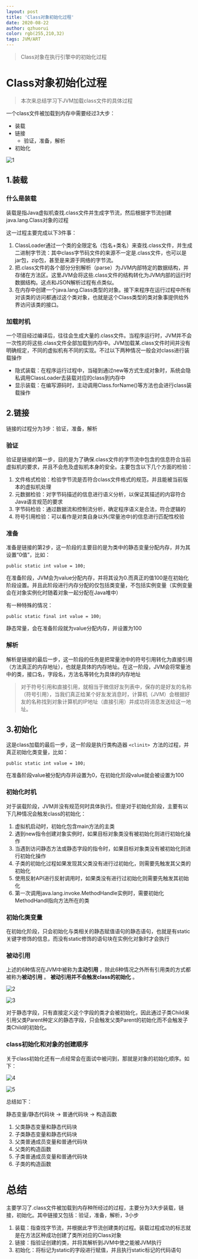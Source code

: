 ```yaml
---
layout: post
title: 'Class对象初始化过程'
date: 2020-08-22
author: qzhuorui
color: rgb(255,210,32)
tags: JVM/ART
---
```






> Class对象在执行引擎中的初始化过程



# Class对象初始化过程

> 本次来总结学习下JVM加载class文件的具体过程

一个class文件被加载到内存中需要经过3大步：

- 装载
- 链接
  - 验证，准备，解析
- 初始化

![1](/screenshot/Class对象初始化过程/1.png)

## 1.装载

### 什么是装载

装载是指Java虚拟机查找.class文件并生成字节流，然后根据字节流创建java.lang.Class对象的过程

这一过程主要完成以下3件事：

1. ClassLoader通过一个类的全限定名（包名+类名）来查找.class文件，并生成二进制字节流：其中class字节码文件的来源不一定是.class文件，也可以是jar包，zip包，甚至是来源于网络的字节流。
2. 把.class文件的各个部分分别解析（parse）为JVM内部特定的数据结构，并存储在方法区。这里JVM会将这些.class文件的结构转化为JVM内部的运行时数据结构。这点和JSON解析过程有点类似。
3. 在内存中创建一个java.lang.Class类型的对象。接下来程序在运行过程中所有对该类的访问都通过这个类对象，也就是这个Class类型的类对象事提供给外界访问该类的接口。

### 加载时机

一个项目经过编译后，往往会生成大量的.class文件。当程序运行时，JVM并不会一次性的将这些.class文件全部加载到内存中。JVM加载某.class文件时间并没有明确规定，不同的虚拟机有不同的实现。不过以下两种情况一般会对class进行装载操作

- 隐式装载：在程序运行过程中，当碰到通过new等方式生成对象时，系统会隐私调用ClassLoader去装载对应的class到内存中
- 显示装载：在编写源码时，主动调用Class.forName()等方法也会进行class装载操作

## 2.链接

链接的过程分为3步：验证，准备，解析

### 验证

验证是链接的第一步，目的是为了确保.class文件的字节流中包含的信息符合当前虚拟机的要求，并且不会危及虚拟机本身的安全。主要包含以下几个方面的检验：

1. 文件格式检验：检验字节流是否符合class文件格式的规范，并且能被当前版本的虚拟机处理
2. 元数据检验：对字节码描述的信息进行语义分析，以保证其描述的内容符合Java语言规范的要求
3. 字节码检验：通过数据流和控制流分析，确定程序语义是合法，符合逻辑的
4. 符号引用检验：可以看作是对类自身以外(常量池中)的信息进行匹配性校验

### 准备

准备是链接的第2步，这一阶段的主要目的是为类中的静态变量分配内存，并为其设置“0值”，比如：

`public static int value = 100;`

在准备阶段，JVM会为value分配内存，并将其设为0.而真正的值100是在初始化阶段设置。并且此阶段进行内存分配的仅包括类变量，不包括实例变量（实例变量会在对象实例化时随着对象一起分配在Java堆中）

有一种特殊的情况：

`public static final int value = 100;`

静态常量，会在准备阶段就为value分配内存，并设置为100

### 解析

解析是链接的最后一步，这一阶段的任务是把常量池中的符号引用转化为直接引用（方法真正的内存地址），也就是具体的内存地址。在这一阶段，JVM会将常量池中的类，接口名，字段名，方法名等转化为具体的内存地址

> 对于符号引用和直接引用，就相当于微信好友列表中，保存的是好友的名称（符号引用），当我们真正给某个好友发消息时，计算机（JVM）会根据好友的名称找到对象计算机的IP地址（直接引用）并成功将消息发送给这一地址。

## 3.初始化

这是class加载的最后一步，这一阶段是执行类构造器 `<clinit> `方法的过程，并真正初始化类变量，比如：

`public static int value = 100; `

在准备阶段value被分配内存并设置为0，在初始化阶段value就会被设置为100

### 初始化时机

对于装载阶段，JVM并没有规范何时具体执行。但是对于初始化阶段，主要有以下几种情况会触发class的初始化：

1. 虚拟机启动时，初始化包含main方法的主类
2. 遇到new指令创建对象实例时，如果目标对象类没有被初始化则进行初始化操作
3. 当遇到访问静态方法或静态字段的指令时，如果目标对象类没有被初始化则进行初始化操作
4. 子类的初始化过程如果发现其父类没有进行过初始化，则需要先触发其父类的初始化
5. 使用反射API进行反射调用时，如果类没有进行过初始化则需要先触发其初始化
6. 第一次调用java.lang.invoke.MethodHandle实例时，需要初始化MethodHandl指向方法所在的类

### 初始化类变量

在初始化阶段，只会初始化与类相关的静态赋值语句的静态语句，也就是有static关键字修饰的信息，而没有static修饰的语句块在实例化对象时才会执行

### 被动引用

上述的6种情况在JVM中被称为**主动引用** ，除此6种情况之外所有引用类的方式都被称为**被动引用** 。 **被动引用并不会触发class的初始化** 。

![2](/screenshot/Class对象初始化过程/2.png)

![3](/screenshot/Class对象初始化过程/3.png)

对于静态字段，只有直接定义这个字段的类才会被初始化，因此通过子类Child来引用父类Parent种定义的静态字段，只会触发父类Parent的初始化而不会触发子类Child的初始化。

### class初始化和对象的创建顺序

关于class初始化还有一点经常会在面试中被问到，那就是对象的初始化顺序。如下：

![4](/screenshot/Class对象初始化过程/4.png)

![5](/screenshot/Class对象初始化过程/5.png)

总结如下：

静态变量/静态代码块 -> 普通代码块 -> 构造函数

1. 父类静态变量和静态代码块
2. 子类静态变量和静态代码块
3. 父类普通成员变量和普通代码块
4. 父类的构造函数
5. 子类普通成员变量和普通代码块
6. 子类的构造函数

# 总结

主要学习了.class文件被加载到内存种所经过的过程，主要分为3大步装载，链接，初始化。其中链接又包括：验证，准备，解析，3小步

1. 装载：指查找字节流，并根据此字节流创建类的过程。装载过程成功的标志就是在方法区种成功创建了类所对应的Class对象
2. 链接：指验证创建的类，并将其解析到JVM中使之能被JVM执行
3. 初始化：将标记为static的字段进行赋值，并且执行static标记的代码语句
































